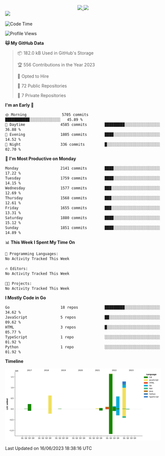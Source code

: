 <div align="center">
  <a href="https://github.com/arielsrv">
    <img height="180em" src="https://github-readme-stats.vercel.app/api?username=arielsrv&show_icons=true&theme=radical&include_all_commits=true&count_private=true"/>
    <img height="180em" src="https://github-readme-stats.vercel.app/api/top-langs/?username=arielsrv&layout=compact&langs_count=10&theme=radical"/>
 </a>
</div>

<div>
  <a href="https://www.linkedin.com/in/arielpineiro/" target="_blank">
    <img src="https://img.shields.io/badge/-LinkedIn-%230077B5?style=for-the-badge&logo=linkedin&logoColor=white" target="_blank">
  </a>
</div>

<!--START_SECTION:waka-->
![Code Time](http://img.shields.io/badge/Code%20Time-0%20secs-blue)

![Profile Views](http://img.shields.io/badge/Profile%20Views-0-blue)

**🐱 My GitHub Data** 

> 📦 182.0 kB Used in GitHub's Storage 
 > 
> 🏆 556 Contributions in the Year 2023
 > 
> 💼 Opted to Hire
 > 
> 📜 72 Public Repositories 
 > 
> 🔑 7 Private Repositories 
 > 
**I'm an Early 🐤** 

```text
🌞 Morning                5705 commits        ███████████░░░░░░░░░░░░░░   45.89 % 
🌆 Daytime                4585 commits        █████████░░░░░░░░░░░░░░░░   36.88 % 
🌃 Evening                1805 commits        ████░░░░░░░░░░░░░░░░░░░░░   14.52 % 
🌙 Night                  336 commits         █░░░░░░░░░░░░░░░░░░░░░░░░   02.70 % 
```
📅 **I'm Most Productive on Monday** 

```text
Monday                   2141 commits        ████░░░░░░░░░░░░░░░░░░░░░   17.22 % 
Tuesday                  1759 commits        ████░░░░░░░░░░░░░░░░░░░░░   14.15 % 
Wednesday                1577 commits        ███░░░░░░░░░░░░░░░░░░░░░░   12.69 % 
Thursday                 1568 commits        ███░░░░░░░░░░░░░░░░░░░░░░   12.61 % 
Friday                   1655 commits        ███░░░░░░░░░░░░░░░░░░░░░░   13.31 % 
Saturday                 1880 commits        ████░░░░░░░░░░░░░░░░░░░░░   15.12 % 
Sunday                   1851 commits        ████░░░░░░░░░░░░░░░░░░░░░   14.89 % 
```


📊 **This Week I Spent My Time On** 

```text
💬 Programming Languages: 
No Activity Tracked This Week

🔥 Editors: 
No Activity Tracked This Week

🐱‍💻 Projects: 
No Activity Tracked This Week
```

**I Mostly Code in Go** 

```text
Go                       18 repos            █████████░░░░░░░░░░░░░░░░   34.62 % 
JavaScript               5 repos             ██░░░░░░░░░░░░░░░░░░░░░░░   09.62 % 
HTML                     3 repos             █░░░░░░░░░░░░░░░░░░░░░░░░   05.77 % 
TypeScript               1 repo              ░░░░░░░░░░░░░░░░░░░░░░░░░   01.92 % 
Python                   1 repo              ░░░░░░░░░░░░░░░░░░░░░░░░░   01.92 % 
```



**Timeline**

![Lines of Code chart](https://raw.githubusercontent.com/arielsrv/arielsrv/main/assets/bar_graph.png)


 Last Updated on 16/06/2023 18:38:16 UTC
<!--END_SECTION:waka-->
